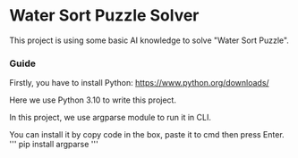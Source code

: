 # Water Sort Puzzle Solver
This project is using some basic AI knowledge to solve "Water Sort Puzzle".
### Guide
Firstly, you have to install Python: https://www.python.org/downloads/

Here we use Python 3.10 to write this project.

In this project, we use argparse module to run it in CLI.

You can install it by copy code in the box, paste it to cmd then press Enter.
''' pip install argparse '''




